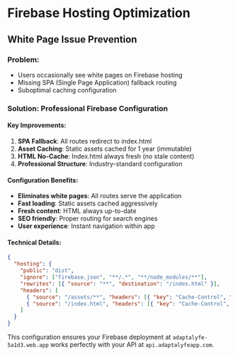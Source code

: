 # Firebase Hosting Optimization

## White Page Issue Prevention

### Problem:
- Users occasionally see white pages on Firebase hosting
- Missing SPA (Single Page Application) fallback routing
- Suboptimal caching configuration

### Solution: Professional Firebase Configuration

#### Key Improvements:
1. **SPA Fallback**: All routes redirect to index.html
2. **Asset Caching**: Static assets cached for 1 year (immutable)
3. **HTML No-Cache**: Index.html always fresh (no stale content)
4. **Professional Structure**: Industry-standard configuration

#### Configuration Benefits:
- **Eliminates white pages**: All routes serve the application
- **Fast loading**: Static assets cached aggressively
- **Fresh content**: HTML always up-to-date
- **SEO friendly**: Proper routing for search engines
- **User experience**: Instant navigation within app

#### Technical Details:
```json
{
  "hosting": {
    "public": "dist",
    "ignore": ["firebase.json", "**/.*", "**/node_modules/**"],
    "rewrites": [{ "source": "**", "destination": "/index.html" }],
    "headers": [
      { "source": "/assets/**", "headers": [{ "key": "Cache-Control", "value": "public,max-age=31536000,immutable" }] },
      { "source": "/index.html", "headers": [{ "key": "Cache-Control", "value": "no-store" }] }
    ]
  }
}
```

This configuration ensures your Firebase deployment at `adaptalyfe-5a1d3.web.app` works perfectly with your API at `api.adaptalyfeapp.com`.